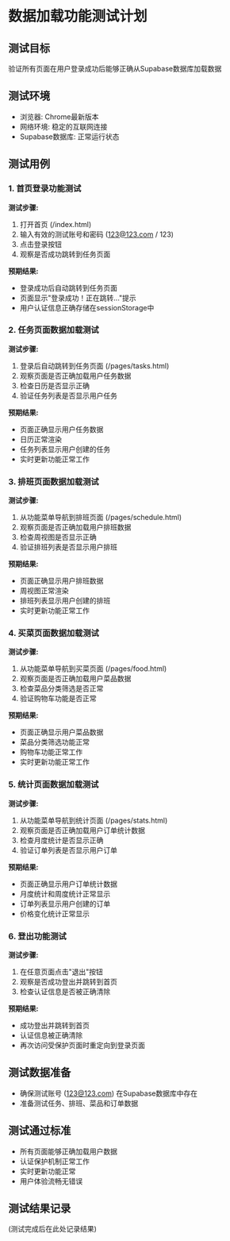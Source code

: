 # 数据加载功能测试计划

## 测试目标
验证所有页面在用户登录成功后能够正确从Supabase数据库加载数据

## 测试环境
- 浏览器: Chrome最新版本
- 网络环境: 稳定的互联网连接
- Supabase数据库: 正常运行状态

## 测试用例

### 1. 首页登录功能测试
**测试步骤:**
1. 打开首页 (/index.html)
2. 输入有效的测试账号和密码 (123@123.com / 123)
3. 点击登录按钮
4. 观察是否成功跳转到任务页面

**预期结果:**
- 登录成功后自动跳转到任务页面
- 页面显示"登录成功！正在跳转..."提示
- 用户认证信息正确存储在sessionStorage中

### 2. 任务页面数据加载测试
**测试步骤:**
1. 登录后自动跳转到任务页面 (/pages/tasks.html)
2. 观察页面是否正确加载用户任务数据
3. 检查日历是否显示正确
4. 验证任务列表是否显示用户任务

**预期结果:**
- 页面正确显示用户任务数据
- 日历正常渲染
- 任务列表显示用户创建的任务
- 实时更新功能正常工作

### 3. 排班页面数据加载测试
**测试步骤:**
1. 从功能菜单导航到排班页面 (/pages/schedule.html)
2. 观察页面是否正确加载用户排班数据
3. 检查周视图是否显示正确
4. 验证排班列表是否显示用户排班

**预期结果:**
- 页面正确显示用户排班数据
- 周视图正常渲染
- 排班列表显示用户创建的排班
- 实时更新功能正常工作

### 4. 买菜页面数据加载测试
**测试步骤:**
1. 从功能菜单导航到买菜页面 (/pages/food.html)
2. 观察页面是否正确加载用户菜品数据
3. 检查菜品分类筛选是否正常
4. 验证购物车功能是否正常

**预期结果:**
- 页面正确显示用户菜品数据
- 菜品分类筛选功能正常
- 购物车功能正常工作
- 实时更新功能正常工作

### 5. 统计页面数据加载测试
**测试步骤:**
1. 从功能菜单导航到统计页面 (/pages/stats.html)
2. 观察页面是否正确加载用户订单统计数据
3. 检查月度统计是否显示正确
4. 验证订单列表是否显示用户订单

**预期结果:**
- 页面正确显示用户订单统计数据
- 月度统计和周度统计正常显示
- 订单列表显示用户创建的订单
- 价格变化统计正常显示

### 6. 登出功能测试
**测试步骤:**
1. 在任意页面点击"退出"按钮
2. 观察是否成功登出并跳转到首页
3. 检查认证信息是否被正确清除

**预期结果:**
- 成功登出并跳转到首页
- 认证信息被正确清除
- 再次访问受保护页面时重定向到登录页面

## 测试数据准备
- 确保测试账号 (123@123.com) 在Supabase数据库中存在
- 准备测试任务、排班、菜品和订单数据

## 测试通过标准
- 所有页面能够正确加载用户数据
- 认证保护机制正常工作
- 实时更新功能正常
- 用户体验流畅无错误

## 测试结果记录
(测试完成后在此处记录结果)